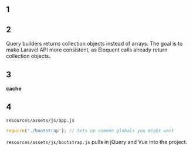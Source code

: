 ## 1

## 2

Query builders returns collection objects instead of arrays.  The goal is to make Laravel API more consistent, as Eloquent calls already return collection objects.

## 3

**cache** 

## 4

`resources/assets/js/app.js` 

```js
require('./bootstrap'); // Sets up common globals you might want
```

`resources/assets/js/bootstrap.js` pulls in jQuery and Vue into the project.
